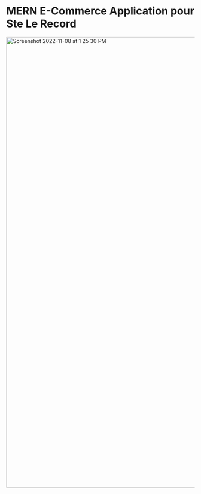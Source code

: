 # MERN E-Commerce Application pour Ste Le Record 



<img width="1206" alt="Screenshot 2022-11-08 at 1 25 30 PM" src="https://user-images.githubusercontent.com/49615834/200563506-4c279a41-1239-4a98-9202-05e75fabf862.png">
